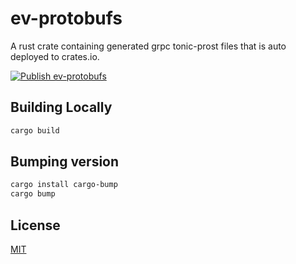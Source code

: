 # ev-protobufs

A rust crate containing generated grpc tonic-prost files that is auto deployed to crates.io.

[![Publish ev-protobufs](https://github.com/EVPitstop/ev-protobufs/actions/workflows/publish.yml/badge.svg?branch=master)](https://github.com/EVPitstop/ev-protobufs/actions/workflows/publish.yml)

## Building Locally

```bash
cargo build
```

## Bumping version
```bash
cargo install cargo-bump
cargo bump
```

## License

[MIT](https://choosealicense.com/licenses/mit/)
